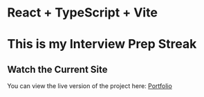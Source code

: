 # React + TypeScript + Vite

# This is my Interview Prep Streak

## Watch the Current Site

You can view the live version of the project here: [Portfolio](https://folio-rohansaluja.vercel.app/)
